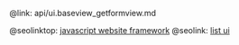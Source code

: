 @link: api/ui.baseview_getformview.md

@seolinktop: [javascript website framework](https://webix.com)
@seolink: [list ui](https://webix.com/widget/list/)